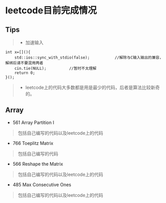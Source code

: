 # leetcode目前完成情况
  
## Tips
>* 加速输入
```
int x=[](){
    std::ios::sync_with_stdio(false);           //解除与C输入输出的兼容，解绑后请不要混用两者
    cin.tie(NULL);          //暂时不太理解
    return 0;
}();
```
>* leetcode上的代码大多数都是用是最少的代码，后者是算法比较新奇的。  

## Array  
  
* 561 Array Partition I
>包括自己编写的代码以及leetcode上的代码

* 766 Toeplitz Matrix
>包括自己编写的代码

* 566 Reshape the Matrix
>包括自己编写的代码以及leetcode上的代码

* 485 Max Consecutive Ones
>包括自己编写的代码以及leetcode上的代码